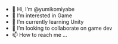 - 👋 Hi, I’m @yumikomiyabe
- 👀 I’m interested in Game 
- 🌱 I’m currently learning Unity 
- 💞️ I’m looking to collaborate on game dev
- 📫 How to reach me ...

<!---
yumikomiyabe/yumikomiyabe is a ✨ special ✨ repository because its `README.md` (this file) appears on your GitHub profile.
You can click the Preview link to take a look at your changes.
--->
